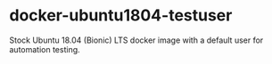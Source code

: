 # docker-ubuntu1804-testuser
Stock Ubuntu 18.04 (Bionic) LTS docker image with a default user for automation testing.
